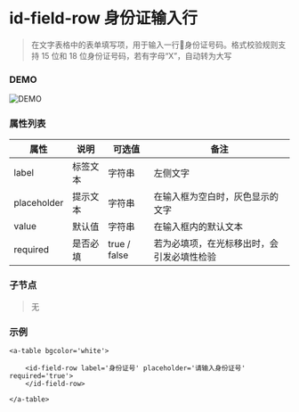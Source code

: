 # id-field-row 身份证输入行
> 在文字表格中的表单填写项，用于输入一行身份证号码。格式校验规则支持 15 位和 18 位身份证号码，若有字母“X”，自动转为大写

### DEMO
![DEMO](https://ohc0dpsgs.qnssl.com/image/service/serviceBanner.jpg)

### 属性列表

属性 | 说明 | 可选值 | 备注 
--- | --- | --- | ---
label | 标签文本 | 字符串 | 左侧文字
placeholder | 提示文本 | 字符串 | 在输入框为空白时，灰色显示的文字
value | 默认值 | 字符串 | 在输入框内的默认文本
required | 是否必填 | true / false | 若为必填项，在光标移出时，会引发必填性检验

### 子节点
> 无

### 示例
```
<a-table bgcolor='white'>

    <id-field-row label='身份证号' placeholder='请输入身份证号' required='true'>
    </id-field-row>

</a-table>
```

### &nbsp;